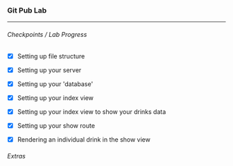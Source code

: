 ### Git Pub Lab
---

###### Checkpoints / Lab Progress
- [x] Setting up file structure

- [x] Setting up your server
- [x] Setting up your 'database'
- [x] Setting up your index view
- [x] Setting up your index view to show your drinks data
- [x] Setting up your show route
- [x] Rendering an individual drink in the show view


###### Extras
